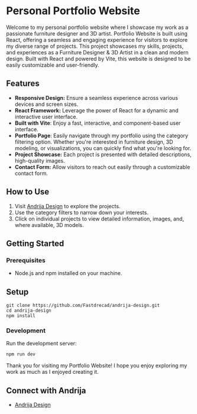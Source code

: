 # Personal Portfolio Website

Welcome to my personal portfolio website where I showcase my work as a passionate furniture designer and 3D artist. Portfolio Website is built using React, offering a seamless and engaging experience for visitors to explore my diverse range of projects. This project showcases my skills, projects, and experiences as a Furniture Designer & 3D Artist in a clean and modern design. Built with React and powered by Vite, this website is designed to be easily customizable and user-friendly.


## Features

- **Responsive Design:** Ensure a seamless experience across various devices and screen sizes.
- **React Framework:** Leverage the power of React for a dynamic and interactive user interface.
- **Built with Vite**: Enjoy a fast, interactive, and component-based user interface.
- **Portfolio Page**: Easily navigate through my portfolio using the category filtering option. Whether you're interested in furniture design, 3D modeling, or visualizations, you can quickly find what you're looking for.
- **Project Showcase:** Each project is presented with detailed descriptions, high-quality images. 
- **Contact Form:** Allow visitors to reach out easily through a customizable contact form.


## How to Use

1. Visit [Andrija Design](https://andrija-design.netlify.app/) to explore the projects.
2. Use the category filters to narrow down your interests.
3. Click on individual projects to view detailed information, images, and, where available, 3D models.

## Getting Started

### Prerequisites

- Node.js and npm installed on your machine.

## Setup

```
git clone https://github.com/Fastdrecad/andrija-design.git
cd andrija-design
npm install
```

### Development

Run the development server:

```bash
npm run dev
```

Thank you for visiting my Portfolio Website! I hope you enjoy exploring my work as much as I enjoyed creating it.

## Connect with Andrija

- [Andrija Design](https://andrija-design.netlify.app/)

